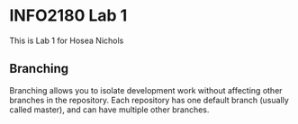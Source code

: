 # INFO2180 Lab 1

This is Lab 1 for Hosea Nichols

## Branching

Branching allows you to isolate development work without
affecting other branches in the repository. Each repository
has one default branch (usually called master), and can have
multiple other branches.
